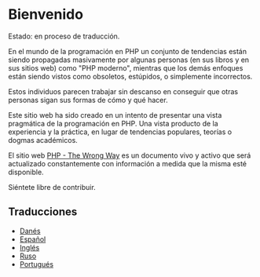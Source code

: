 # Bienvenido #

Estado: en proceso de traducción.

En el mundo de la programación en PHP un conjunto de  tendencias están siendo propagadas masivamente por algunas personas (en sus libros y en sus sitios web) como "PHP moderno", mientras que los demás enfoques están siendo vistos como obsoletos, estúpidos, o simplemente incorrectos.

Estos individuos parecen trabajar sin descanso en conseguir que otras personas sigan sus formas de cómo y qué hacer.

Este sitio web ha sido creado en un intento de presentar una vista pragmática de la programación en PHP. Una vista producto de la experiencia y la práctica, en lugar de tendencias populares, teorías o dogmas académicos.

El sitio web [PHP - The Wrong Way](http://www.phpthewrongway.com/es) es un documento vivo y activo que será actualizado constantemente con información a medida que la misma esté disponible.

Siéntete libre de contribuir.

## Traducciones ##

* [Danés](http://www.phpthewrongway.com/da/)
* [Español](http://www.phpthewrongway.com/es/)
* [Inglés](http://www.phpthewrongway.com/)
* [Ruso](http://www.phpthewrongway.com/ru)
* [Portugués](http://www.phpthewrongway.com/pt_br/)
